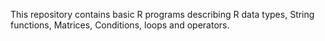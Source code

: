 This repository contains basic R programs describing R data types, String functions, Matrices, Conditions, loops and operators.
